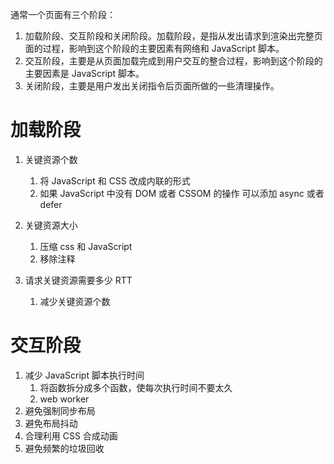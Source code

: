通常一个页面有三个阶段：

1. 加载阶段、交互阶段和关闭阶段。加载阶段，是指从发出请求到渲染出完整页面的过程，影响到这个阶段的主要因素有网络和 JavaScript 脚本。
2. 交互阶段，主要是从页面加载完成到用户交互的整合过程，影响到这个阶段的主要因素是 JavaScript 脚本。
3. 关闭阶段，主要是用户发出关闭指令后页面所做的一些清理操作。

# 加载阶段

1. 关键资源个数

   1. 将 JavaScript 和 CSS 改成内联的形式
   2. 如果 JavaScript 中没有 DOM 或者 CSSOM 的操作 可以添加 async 或者 defer

2. 关键资源大小
   1. 压缩 css 和 JavaScript
   2. 移除注释
3. 请求关键资源需要多少 RTT
   1. 减少关键资源个数

# 交互阶段

1.  减少 JavaScript 脚本执行时间
    1. 将函数拆分成多个函数，使每次执行时间不要太久
    2. web worker
2. 避免强制同步布局
3. 避免布局抖动
4. 合理利用 CSS 合成动画
5. 避免频繁的垃圾回收
